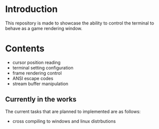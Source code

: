 # Introduction
This repository is made to showcase the ability to control the terminal to behave as a game rendering window.

# Contents
* cursor position reading
* terminal setting configuration
* frame rendering control
* ANSI escape codes
* stream buffer manipulation

## Currently in the works
The current tasks that are planned to implemented are as follows:
* cross compiling to windows and linux distrbutions
